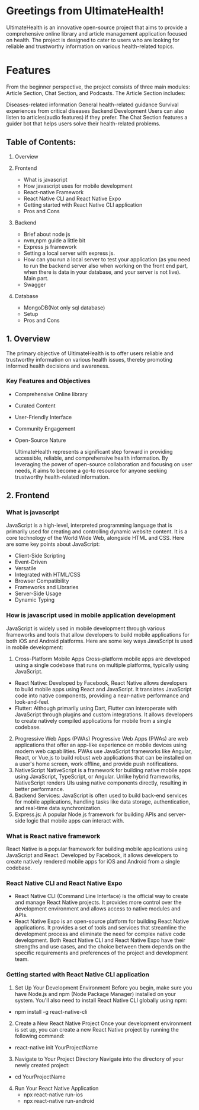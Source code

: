 # Greetings from UltimateHealth!
UltimateHealth is an innovative open-source project that aims to provide a comprehensive online library and article management application focused on health. The project is designed to cater to users who are looking for reliable and trustworthy information on various health-related topics.

# Features 
From the beginner perspective, the project consists of three main modules: Article Section, Chat Section, and Podcasts. The Article Section includes:

Diseases-related information
General health-related guidance
Survival experiences from critical diseases
Backend Development
Users can also listen to articles(audio features) if they prefer. The Chat Section features a guider bot that helps users solve their health-related problems.

## Table of Contents: 
1. Overview
2. Frontend
   - What is javascript
   - How javascript uses for mobile development
   - React-native Framework
   - React Native CLI and React Native Expo
   - Getting started with React Native CLI application
   - Pros and Cons

3. Backend
   - Brief about node js
   - nvm,npm guide a little bit
   - Express js framework
   - Setting a local server with express js.
   - How can you run a local server to test your application (as you need to run the backend server also when working on the front end part, when there is data in your database, and your server is not live).  Main part.
   - Swagger
  
4. Database
   - MongoDB(Not only sql database)
   - Setup
   - Pros and Cons
  

  ## 1. Overview
  The primary objective of UltimateHealth is to offer users reliable and trustworthy information on various health issues, thereby promoting informed health decisions and awareness.
  ### Key Features and Objectives
  
 - Comprehensive Online library
 - Curated Content
 - User-Friendly Interface
 - Community Engagement
 - Open-Source Nature

   UltimateHealth represents a significant step forward in providing accessible, reliable, and comprehensive health information. By leveraging the power of open-source collaboration and focusing on user needs, it aims to become a go-to resource for anyone seeking trustworthy health-related information.
  ## 2. Frontend
  ###  What is javascript
  JavaScript is a high-level, interpreted programming language that is primarily used for creating and controlling dynamic website content. It is a core technology of the World Wide Web, alongside HTML and CSS. Here are some key points about JavaScript:
  - Client-Side Scripting
  - Event-Driven
  - Versatile
  - Integrated with HTML/CSS
  - Browser Compatibility
  - Frameworks and Libraries
  - Server-Side Usage
  - Dynamic Typing
 ### How is javascript used in mobile application development
 JavaScript is widely used in mobile development through various frameworks and tools that allow developers to build mobile applications for both iOS and Android platforms. Here are some key ways JavaScript is used in mobile development:

1. Cross-Platform Mobile Apps
Cross-platform mobile apps are developed using a single codebase that runs on multiple platforms, typically using JavaScript.
- React Native: Developed by Facebook, React Native allows developers to build mobile apps using React and JavaScript. It translates JavaScript code into native components, providing a near-native performance and look-and-feel.
- Flutter: Although primarily using Dart, Flutter can interoperate with JavaScript through plugins and custom integrations. It allows developers to create natively compiled applications for mobile from a single codebase.
2. Progressive Web Apps (PWAs)
Progressive Web Apps (PWAs) are web applications that offer an app-like experience on mobile devices using modern web capabilities.
PWAs use JavaScript frameworks like Angular, React, or Vue.js to build robust web applications that can be installed on a user's home screen, work offline, and provide push notifications.
3. NativeScript
 NativeScript is a framework for building native mobile apps using JavaScript, TypeScript, or Angular. Unlike hybrid frameworks, NativeScript renders UIs using native components directly, resulting in better performance.
4. Backend Services: JavaScript is often used to build back-end services for mobile applications, handling tasks like data storage, authentication, and real-time data synchronization.
5. Express.js: A popular Node.js framework for building APIs and server-side logic that mobile apps can interact with.
### What is React native framework
React Native is a popular framework for building mobile applications using JavaScript and React. Developed by Facebook, it allows developers to create natively rendered mobile apps for iOS and Android from a single codebase. 
### React Native CLI and React Native Expo 
  - React Native CLI (Command Line Interface) is the official way to create and manage React Native projects. It provides more control over the development environment and allows access to native modules and APIs.
  - React Native Expo is an open-source platform for building React Native applications. It provides a set of tools and services that streamline the development process and eliminate the need for complex native code development.
Both React Native CLI and React Native Expo have their strengths and use cases, and the choice between them depends on the specific requirements and preferences of the project and development team.

### Getting started with React Native CLI application
1. Set Up Your Development Environment
Before you begin, make sure you have Node.js and npm (Node Package Manager) installed on your system. You'll also need to install React Native CLI globally using npm:
- npm install -g react-native-cli
2. Create a New React Native Project
Once your development environment is set up, you can create a new React Native project by running the following command:
- react-native init YourProjectName
3. Navigate to Your Project Directory
Navigate into the directory of your newly created project:
- cd YourProjectName
4. Run Your React Native Application
   - npx react-native run-ios
   - npx react-native run-android



